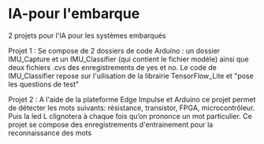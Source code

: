# IA-pour l'embarque
2 projets pour l'IA pour les systèmes embarqués

Projet 1 : 
Se compose de 2 dossiers de code Arduino : un dossier IMU_Capture et un IMU_Classifier (qui contient le fichier modéle) ainsi que deux fichiers .cvs des enregistrements de yes et no.
Le code de IMU_Classifier repose sur l'uilisation de la librairie TensorFlow_Lite et "pose les questions de test"

Projet 2 : 
A l'aide de la plateforme Edge Impulse et Arduino ce projet permet de détecter les mots suivants: résistance, transistor, FPGA, microcontrôleur.
Puis la led L clignotera à chaque fois qu’on prononce un mot particulier.
Ce projet se compose des enregistrements d'entrainement pour la reconnaissance des mots 


